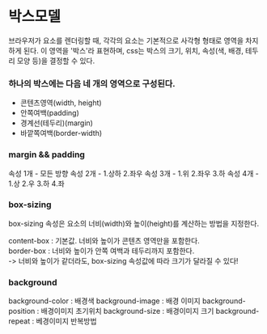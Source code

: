 # 박스모델

브라우저가 요소를 렌더링할 때, 각각의 요소는 기본적으로 사각형 형태로 영역을 차지하게 된다. 이 영역을 '박스'라 표현하며,
css는 박스의 크기, 위치, 속성(색, 배경, 테두리 모양 등)을 결정할 수 있다.

### 하나의 박스에는 다음 네 개의 영역으로 구성된다.

- 콘텐츠영역(width, height)
- 안쪽여백(padding)
- 경계선(테두리)(margin)
- 바깥쪽여백(border-width)

### margin && padding

속성 1개 - 모든 방향
속성 2개 - 1.상하 2.좌우
속성 3개 - 1.위 2.좌우 3.하
속성 4개 - 1.상 2.우 3.하 4.좌

### box-sizing

box-sizing 속성은 요소의 너비(width)와 높이(height)를 계산하는 방법을 지정한다.

<div>content-box : 기본값. 너비와 높이가 콘텐츠 영역만을 포함한다.</div>
<div>border-box : 너비와 높이가 안쪽 여백과 테두리까지 포함한다.</div>
-> 너비와 높이가 같더라도, box-sizing 속성값에 따라 크기가 달라질 수 있다!

### background

background-color : 배경색
background-image : 배경 이미지
background-position : 배경이미지 초기위치
background-size : 배경이미지 크기
background-repeat : 베경이미지 반복방법
